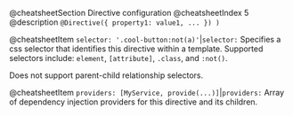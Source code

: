@cheatsheetSection
Directive configuration
@cheatsheetIndex 5
@description
`@Directive({ property1: value1, ... }) )`

@cheatsheetItem
`selector: '.cool-button:not(a)'`|`selector:`
Specifies a css selector that identifies this directive within a template. Supported selectors include: `element`,
`[attribute]`, `.class`, and `:not()`.

Does not support parent-child relationship selectors.

@cheatsheetItem
`providers: [MyService, provide(...)]`|`providers:`
Array of dependency injection providers for this directive and its children.
